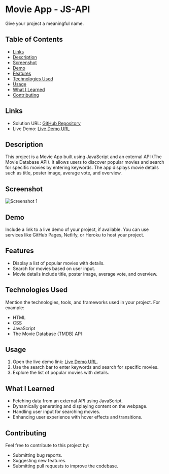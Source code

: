 # Movie App - JS-API

Give your project a meaningful name.

## Table of Contents

- [Links](#links)
- [Description](#description)
- [Screenshot](#screenshot)
- [Demo](#demo)
- [Features](#features)
- [Technologies Used](#technologies-used)
- [Usage](#usage)
- [What I Learned](#what-i-learned)
- [Contributing](#contributing)

## Links

- Solution URL: [GitHub Repository]()
- Live Demo: [Live Demo URL]()

## Description

This project is a Movie App built using JavaScript and an external API (The Movie Database API). It allows users to discover popular movies and search for specific movies by entering keywords. The app displays movie details such as title, poster image, average vote, and overview.

## Screenshot

![Screenshot 1](screenshots/screenshot1.png)

## Demo

Include a link to a live demo of your project, if available. You can use services like GitHub Pages, Netlify, or Heroku to host your project.

## Features

- Display a list of popular movies with details.
- Search for movies based on user input.
- Movie details include title, poster image, average vote, and overview.

## Technologies Used

Mention the technologies, tools, and frameworks used in your project. For example:

- HTML
- CSS
- JavaScript
- The Movie Database (TMDB) API

## Usage

1. Open the live demo link: [Live Demo URL]().
2. Use the search bar to enter keywords and search for specific movies.
3. Explore the list of popular movies with details.

## What I Learned

- Fetching data from an external API using JavaScript.
- Dynamically generating and displaying content on the webpage.
- Handling user input for searching movies.
- Enhancing user experience with hover effects and transitions.

## Contributing

Feel free to contribute to this project by:

- Submitting bug reports.
- Suggesting new features.
- Submitting pull requests to improve the codebase.
